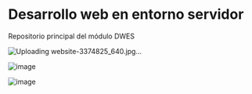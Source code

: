 # Desarrollo web en entorno servidor

Repositorio principal del módulo DWES


![Uploading website-3374825_640.jpg…]()


![image](https://github.com/user-attachments/assets/461affa5-7dda-4fce-8581-c6231c32f3f5)



![image](https://github.com/user-attachments/assets/ec4adf19-e75d-46d2-8284-0ce8b7df3870)



